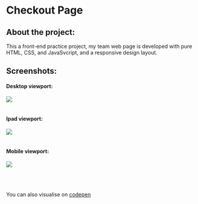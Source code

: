 # Checkout Page



## About the project:

This a front-end practice project, my team web page is developed with pure HTML, CSS, and JavaSvcript, and a responsive design layout.


## Screenshots:

#### Desktop viewport:

![](https://imgur.com/ZKNX735.png)
<br><br>

#### Ipad viewport:

![](https://imgur.com/SVwuZDZ.png)
<br><br>

#### Mobile viewport:

![](https://imgur.com/FBLnn5Y.png)
<br><br><br><br>

You can also visualise on [codepen](https://codepen.io/Boul3ez/full/abpMLZz)
